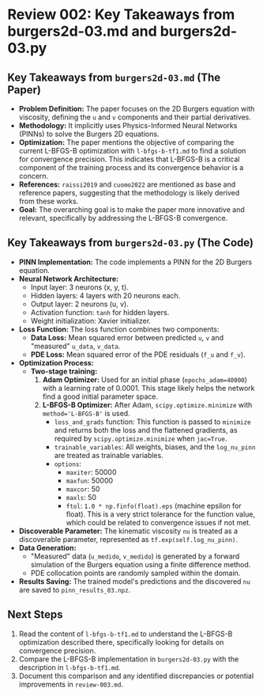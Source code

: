 # Review 002: Key Takeaways from burgers2d-03.md and burgers2d-03.py

## Key Takeaways from `burgers2d-03.md` (The Paper)

- **Problem Definition:** The paper focuses on the 2D Burgers equation with viscosity, defining the `u` and `v` components and their partial derivatives.
- **Methodology:** It implicitly uses Physics-Informed Neural Networks (PINNs) to solve the Burgers 2D equations.
- **Optimization:** The paper mentions the objective of comparing the current L-BFGS-B optimization with `l-bfgs-b-tf1.md` to find a solution for convergence precision. This indicates that L-BFGS-B is a critical component of the training process and its convergence behavior is a concern.
- **References:** `raissi2019` and `cuomo2022` are mentioned as base and reference papers, suggesting that the methodology is likely derived from these works.
- **Goal:** The overarching goal is to make the paper more innovative and relevant, specifically by addressing the L-BFGS-B convergence.

## Key Takeaways from `burgers2d-03.py` (The Code)

- **PINN Implementation:** The code implements a PINN for the 2D Burgers equation.
- **Neural Network Architecture:**
    - Input layer: 3 neurons (x, y, t).
    - Hidden layers: 4 layers with 20 neurons each.
    - Output layer: 2 neurons (u, v).
    - Activation function: `tanh` for hidden layers.
    - Weight initialization: Xavier initializer.
- **Loss Function:** The loss function combines two components:
    - **Data Loss:** Mean squared error between predicted `u`, `v` and "measured" `u_data`, `v_data`.
    - **PDE Loss:** Mean squared error of the PDE residuals (`f_u` and `f_v`).
- **Optimization Process:**
    - **Two-stage training:**
        1.  **Adam Optimizer:** Used for an initial phase (`epochs_adam=40000`) with a learning rate of 0.0001. This stage likely helps the network find a good initial parameter space.
        2.  **L-BFGS-B Optimizer:** After Adam, `scipy.optimize.minimize` with `method='L-BFGS-B'` is used.
            -   `loss_and_grads` function: This function is passed to `minimize` and returns both the loss and the flattened gradients, as required by `scipy.optimize.minimize` when `jac=True`.
            -   `trainable_variables`: All weights, biases, and the `log_nu_pinn` are treated as trainable variables.
            -   `options`:
                -   `maxiter`: 50000
                -   `maxfun`: 50000
                -   `maxcor`: 50
                -   `maxls`: 50
                -   `ftol`: `1.0 * np.finfo(float).eps` (machine epsilon for float). This is a very strict tolerance for the function value, which could be related to convergence issues if not met.
- **Discoverable Parameter:** The kinematic viscosity `nu` is treated as a discoverable parameter, represented as `tf.exp(self.log_nu_pinn)`.
- **Data Generation:**
    - "Measured" data (`u_medido`, `v_medido`) is generated by a forward simulation of the Burgers equation using a finite difference method.
    - PDE collocation points are randomly sampled within the domain.
- **Results Saving:** The trained model's predictions and the discovered `nu` are saved to `pinn_results_03.npz`.

## Next Steps

1.  Read the content of `l-bfgs-b-tf1.md` to understand the L-BFGS-B optimization described there, specifically looking for details on convergence precision.
2.  Compare the L-BFGS-B implementation in `burgers2d-03.py` with the description in `l-bfgs-b-tf1.md`.
3.  Document this comparison and any identified discrepancies or potential improvements in `review-003.md`.